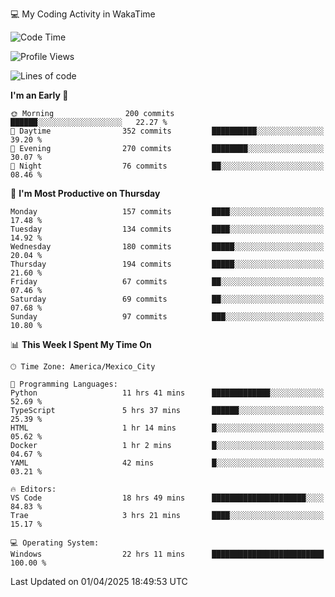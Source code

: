 💻 My Coding Activity in WakaTime
<!--START_SECTION:waka-->
![Code Time](http://img.shields.io/badge/Code%20Time-327%20hrs%2023%20mins-blue)

![Profile Views](http://img.shields.io/badge/Profile%20Views-0-blue)

![Lines of code](https://img.shields.io/badge/From%20Hello%20World%20I%27ve%20Written-1.9%20million%20lines%20of%20code-blue)

**I'm an Early 🐤** 

```text
🌞 Morning                200 commits         ██████░░░░░░░░░░░░░░░░░░░   22.27 % 
🌆 Daytime                352 commits         ██████████░░░░░░░░░░░░░░░   39.20 % 
🌃 Evening                270 commits         ████████░░░░░░░░░░░░░░░░░   30.07 % 
🌙 Night                  76 commits          ██░░░░░░░░░░░░░░░░░░░░░░░   08.46 % 
```
📅 **I'm Most Productive on Thursday** 

```text
Monday                   157 commits         ████░░░░░░░░░░░░░░░░░░░░░   17.48 % 
Tuesday                  134 commits         ████░░░░░░░░░░░░░░░░░░░░░   14.92 % 
Wednesday                180 commits         █████░░░░░░░░░░░░░░░░░░░░   20.04 % 
Thursday                 194 commits         █████░░░░░░░░░░░░░░░░░░░░   21.60 % 
Friday                   67 commits          ██░░░░░░░░░░░░░░░░░░░░░░░   07.46 % 
Saturday                 69 commits          ██░░░░░░░░░░░░░░░░░░░░░░░   07.68 % 
Sunday                   97 commits          ███░░░░░░░░░░░░░░░░░░░░░░   10.80 % 
```


📊 **This Week I Spent My Time On** 

```text
🕑︎ Time Zone: America/Mexico_City

💬 Programming Languages: 
Python                   11 hrs 41 mins      █████████████░░░░░░░░░░░░   52.69 % 
TypeScript               5 hrs 37 mins       ██████░░░░░░░░░░░░░░░░░░░   25.39 % 
HTML                     1 hr 14 mins        █░░░░░░░░░░░░░░░░░░░░░░░░   05.62 % 
Docker                   1 hr 2 mins         █░░░░░░░░░░░░░░░░░░░░░░░░   04.67 % 
YAML                     42 mins             █░░░░░░░░░░░░░░░░░░░░░░░░   03.21 % 

🔥 Editors: 
VS Code                  18 hrs 49 mins      █████████████████████░░░░   84.83 % 
Trae                     3 hrs 21 mins       ████░░░░░░░░░░░░░░░░░░░░░   15.17 % 

💻 Operating System: 
Windows                  22 hrs 11 mins      █████████████████████████   100.00 % 
```


 Last Updated on 01/04/2025 18:49:53 UTC
<!--END_SECTION:waka-->
